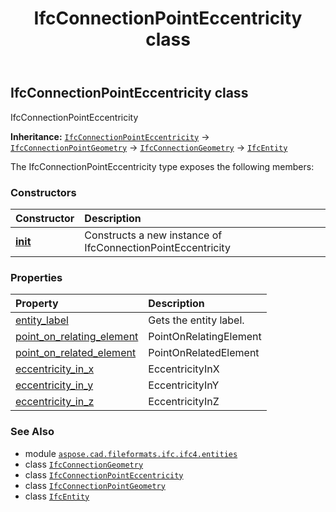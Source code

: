 ﻿---
title: IfcConnectionPointEccentricity class
second_title: Aspose.CAD for Python via .NET API References
description: 
type: docs
weight: 1230
url: /aspose.cad.fileformats.ifc.ifc4.entities/ifcconnectionpointeccentricity/
is_root: false
---

## IfcConnectionPointEccentricity class

IfcConnectionPointEccentricity



**Inheritance:** [`IfcConnectionPointEccentricity`](/cad/python-net/aspose.cad.fileformats.ifc.ifc4.entities/ifcconnectionpointeccentricity) → 
[`IfcConnectionPointGeometry`](/cad/python-net/aspose.cad.fileformats.ifc.ifc4.entities/ifcconnectionpointgeometry) → 
[`IfcConnectionGeometry`](/cad/python-net/aspose.cad.fileformats.ifc.ifc4.entities/ifcconnectiongeometry) → 
[`IfcEntity`](/cad/python-net/aspose.cad.fileformats.ifc/ifcentity)



The IfcConnectionPointEccentricity type exposes the following members:

### Constructors
| Constructor | Description |
| :- | :- |
| [__init__](/cad/python-net/aspose.cad.fileformats.ifc.ifc4.entities/ifcconnectionpointeccentricity/__init__/#) | Constructs a new instance of IfcConnectionPointEccentricity |


### Properties
| Property | Description |
| :- | :- |
| [entity_label](/cad/python-net/aspose.cad.fileformats.ifc.ifc4.entities/ifcconnectionpointeccentricity/entity_label) | Gets the entity label. |
| [point_on_relating_element](/cad/python-net/aspose.cad.fileformats.ifc.ifc4.entities/ifcconnectionpointeccentricity/point_on_relating_element) | PointOnRelatingElement |
| [point_on_related_element](/cad/python-net/aspose.cad.fileformats.ifc.ifc4.entities/ifcconnectionpointeccentricity/point_on_related_element) | PointOnRelatedElement |
| [eccentricity_in_x](/cad/python-net/aspose.cad.fileformats.ifc.ifc4.entities/ifcconnectionpointeccentricity/eccentricity_in_x) | EccentricityInX |
| [eccentricity_in_y](/cad/python-net/aspose.cad.fileformats.ifc.ifc4.entities/ifcconnectionpointeccentricity/eccentricity_in_y) | EccentricityInY |
| [eccentricity_in_z](/cad/python-net/aspose.cad.fileformats.ifc.ifc4.entities/ifcconnectionpointeccentricity/eccentricity_in_z) | EccentricityInZ |



### See Also
* module [`aspose.cad.fileformats.ifc.ifc4.entities`](..)
* class [`IfcConnectionGeometry`](/cad/python-net/aspose.cad.fileformats.ifc.ifc4.entities/ifcconnectiongeometry)
* class [`IfcConnectionPointEccentricity`](/cad/python-net/aspose.cad.fileformats.ifc.ifc4.entities/ifcconnectionpointeccentricity)
* class [`IfcConnectionPointGeometry`](/cad/python-net/aspose.cad.fileformats.ifc.ifc4.entities/ifcconnectionpointgeometry)
* class [`IfcEntity`](/cad/python-net/aspose.cad.fileformats.ifc/ifcentity)
